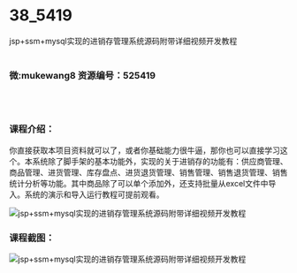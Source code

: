 # 38_5419
jsp+ssm+mysql实现的进销存管理系统源码附带详细视频开发教程
<br/></br>
<h3>微:mukewang8 资源编号：525419</h3>
<br/></br>
<h3>课程介绍：</h3>
<p>你直接获取本项目资料就可以了，或者你基础能力很牛逼，那你也可以直接学习这个。本系统除了脚手架的基本功能外，实现的关于进销存的功能有：供应商管理、商品管理、进货管理、库存盘点、进货退货管理、销售管理、销售退货管理、销售统计分析等功能。其中商品除了可以单个添加外，还支持批量从excel文件中导入。系统的演示和导入运行教程可提前观看。</p>
<p><img src="https://www.ko996.com/wp-content/uploads/img/2019/06/1-71-300x222.png" alt="jsp+ssm+mysql实现的进销存管理系统源码附带详细视频开发教程"></p>
<h3>课程截图：</h3>
<p><img src="https://www.ko996.com/wp-content/uploads/img/2019/06/2-73.png" alt="jsp+ssm+mysql实现的进销存管理系统源码附带详细视频开发教程"></p>
<p>&nbsp;</p>
